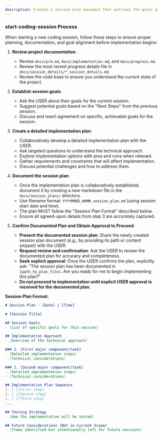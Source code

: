 ```yaml
---
description: Creates a session plan document that outlines the goals and implementation steps for the session, and ensures confirmation before starting work.
---
```


### start-coding-session Process
When starting a new coding session, follow these steps to ensure proper planning, documentation, and goal alignment before implementation begins:

1.  **Review project documentation**:
    *   Review `docs/prd.md`, `docs/implementation.md`, and `docs/progress.md`.
    *   Review the most recent progress details file in `docs/session_details/*_session_details.md`.
    *   Review the code base to ensure you understand the current state of the project.

2.  **Establish session goals**:
    *   Ask the USER about their goals for the current session.
    *   Suggest potential goals based on the "Next Steps" from the previous session.
    *   Discuss and reach agreement on specific, achievable goals for the session.

3.  **Create a detailed implementation plan**:
    *   Collaboratively develop a detailed implementation plan with the USER.
    *   Ask targeted questions to understand the technical approach.
    *   Explore implementation options with pros and cons when relevant.
    *   Gather requirements and constraints that will affect implementation.
    *   Discuss potential challenges and how to address them.

4.  **Document the session plan**:
    *   Once the implementation plan is collaboratively established, document it by creating a new markdown file in the `docs/session_plans/` directory.
    *   Use filename format: `YYYYMMDD_HHMM_session_plan.md` (using session start date and time).
    *   The plan MUST follow the "Session Plan Format" described below.
    *   Ensure all agreed-upon details from step 3 are accurately captured.

5.  **Confirm Documented Plan and Obtain Approval to Proceed**:
    *   **Present the documented session plan**: Share the newly created session plan document (e.g., by providing its path or content snippet) with the USER.
    *   **Request review and confirmation**: Ask the USER to review the documented plan for accuracy and completeness.
    *   **Seek explicit approval**: Once the USER confirms the plan, explicitly ask: "The session plan has been documented in `[path_to_plan_file]`. Are you ready for me to begin implementing this plan?"
    *   **Do not proceed to implementation until explicit USER approval is received for the documented plan.**

**Session Plan Format:**
```markdown
# Session Plan - [Date] | [Time]

# [Session Title]

## Session Goals
- [List of specific goals for this session]

## Implementation Approach
- [Overview of the technical approach]

### 1. [First major component/task]
- [Detailed implementation steps]
- [Technical considerations]

### 2. [Second major component/task]
- [Detailed implementation steps]
- [Technical considerations]

## Implementation Plan Sequence
1. [ ][First step]
2. [ ][Second step]
3. [ ][Third step]
...

## Testing Strategy
- [How the implementation will be tested]

## Future Considerations (Not in Current Scope)
- [Items identified but intentionally left for future sessions]
```